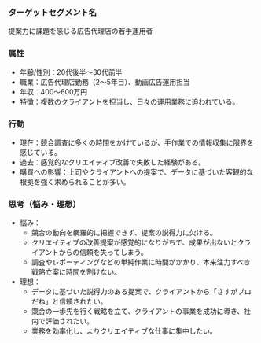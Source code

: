 ### ターゲットセグメント名
提案力に課題を感じる広告代理店の若手運用者

### 属性
- 年齢/性別：20代後半～30代前半
- 職業：広告代理店勤務（2～5年目）、動画広告運用担当
- 年収：400～600万円
- 特徴：複数のクライアントを担当し、日々の運用業務に追われている。

### 行動
- 現在：競合調査に多くの時間をかけているが、手作業での情報収集に限界を感じている。
- 過去：感覚的なクリエイティブ改善で失敗した経験がある。
- 購買への影響：上司やクライアントへの提案で、データに基づいた客観的な根拠を強く求められることが多い。

### 思考（悩み・理想）
- 悩み：
    - 競合の動向を網羅的に把握できず、提案の説得力に欠ける。
    - クリエイティブの改善提案が感覚的になりがちで、成果が出ないとクライアントからの信頼を失ってしまう。
    - 調査やレポーティングなどの単純作業に時間がかかり、本来注力すべき戦略立案に時間を割けない。
- 理想：
    - データに基づいた説得力のある提案で、クライアントから「さすがプロだね」と信頼されたい。
    - 競合の一歩先を行く戦略を立て、クライアントの事業を成功に導き、社内で評価されたい。
    - 業務を効率化し、よりクリエイティブな仕事に集中したい。
